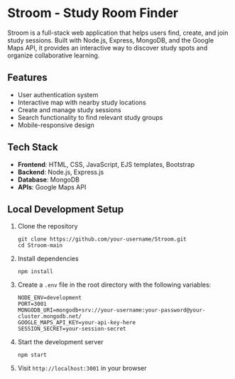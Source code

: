 # Stroom - Study Room Finder

Stroom is a full-stack web application that helps users find, create, and join study sessions. Built with Node.js, Express, MongoDB, and the Google Maps API, it provides an interactive way to discover study spots and organize collaborative learning.

## Features

- User authentication system
- Interactive map with nearby study locations
- Create and manage study sessions
- Search functionality to find relevant study groups
- Mobile-responsive design


## Tech Stack

- **Frontend**: HTML, CSS, JavaScript, EJS templates, Bootstrap
- **Backend**: Node.js, Express.js
- **Database**: MongoDB
- **APIs**: Google Maps API



## Local Development Setup

1. Clone the repository
   ```
   git clone https://github.com/your-username/Stroom.git
   cd Stroom-main
   ```

2. Install dependencies
   ```
   npm install
   ```

3. Create a `.env` file in the root directory with the following variables:
   ```
   NODE_ENV=development
   PORT=3001
   MONGODB_URI=mongodb+srv://your-username:your-password@your-cluster.mongodb.net/
   GOOGLE_MAPS_API_KEY=your-api-key-here
   SESSION_SECRET=your-session-secret
   ```

4. Start the development server
   ```
   npm start
   ```

5. Visit `http://localhost:3001` in your browser

